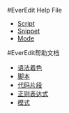 #EverEdit Help File
* [Script](https://github.com/everedit/addons/blob/master/help/1033/script.md)
* [Snippet](https://github.com/everedit/addons/blob/master/help/1033/snippet.md)
* [Mode](https://github.com/everedit/addons/blob/master/help/1033/mode.md)

#EverEdit帮助文档
* [语法着色](https://github.com/everedit/addons/blob/master/help/2052/syntax.md)
* [脚本](https://github.com/everedit/addons/blob/master/help/2052/script.md)
* [代码片段](https://github.com/everedit/addons/blob/master/help/2052/snippet.md)
* [正则表达式](https://github.com/everedit/addons/blob/master/help/2052/regex.md)
* [模式](https://github.com/everedit/addons/blob/master/help/2052/mode.md)

